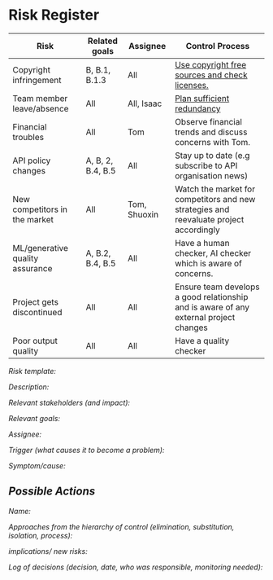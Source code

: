 # Risk Register
| Risk | Related goals | Assignee | Control Process|
| --- | --- | --- | --- |
| Copyright infringement  | B, B.1, B.1.3   | All  |[Use copyright free sources and check licenses.](copyright.md)|
| Team member leave/absence   | All  | All, Isaac   |[Plan sufficient redundancy](memberAbsense.md)|
| Financial troubles | All | Tom | Observe financial trends and discuss concerns with Tom.|
| API policy changes |A, B, 2, B.4, B.5| All | Stay up to date (e.g subscribe to API organisation news)|
|New competitors in the market| All | Tom, Shuoxin | Watch the market for competitors and new strategies and reevaluate project accordingly|
|ML/generative quality assurance|A, B.2, B.4, B.5|All| Have a human checker, AI checker which is aware of concerns. |
|Project gets discontinued| All | All | Ensure team develops a good relationship and is aware of any external project changes|
|Poor output quality|All|All|Have a quality checker|

<em>
Risk template:

Description:
> 
Relevant stakeholders (and impact):
> 
Relevant goals: 
> 
Assignee:
> 
Trigger (what causes it to become a problem):
> 
Symptom/cause:
> 
## Possible Actions
Name:
> 
Approaches from the hierarchy of control (elimination, substitution, isolation, process):
> 
implications/ new risks:
> 
Log of decisions (decision, date, who was responsible, monitoring needed):
</em>
